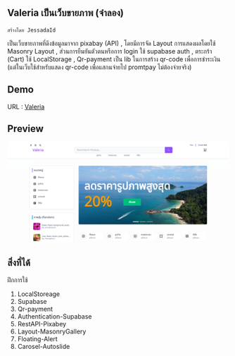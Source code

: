 ## Valeria เป็นเว็บขายภาพ (จำลอง)
    สร้างโดย JessadaId
เป็นเว็บขายภาพที่ดึงข้อมูลมาจาก pixabay (API) , โดยมีการจัด Layout การแสดงผลโดยใช้ Masonry Layout , ส่วนการยืนยันตัวตนหรือการ login ใช้ supabase auth , ตระกร้า (Cart) ใช้ LocalStorage , Qr-payment เป็น lib ในการสร้าง qr-code เพื่อการชำระเงิน (แต่ในเว็บใช้สำหรับแสดง qr-code เพื่อแสกนจ่ายไป promtpay ไม่ต้องจ่ายจริง)

## Demo
 URL : [Valeria](https://valeria-sand.vercel.app/)

## Preview
![Valeria](./static/image.png)

## สิ่งที่ได้
ฝึกการใช้ 
1. LocalStoreage 
2. Supabase 
3. Qr-payment 
4. Authentication-Supabase 
5. RestAPI-Pixabey 
6. Layout-MasonryGallery 
7. Floating-Alert 
8. Carosel-Autoslide

